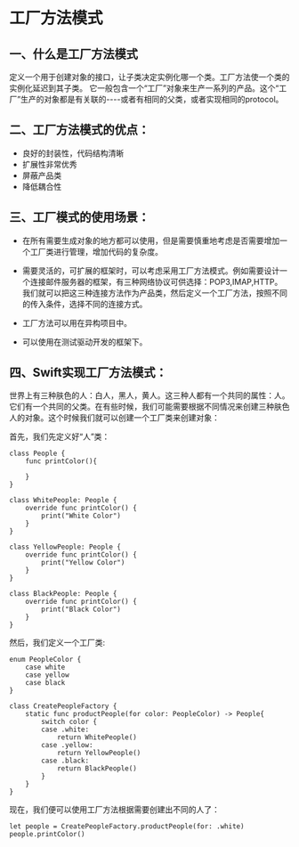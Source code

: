 # 工厂方法模式

## 一、什么是工厂方法模式

定义一个用于创建对象的接口，让子类决定实例化哪一个类。工厂方法使一个类的实例化延迟到其子类。
它一般包含一个“工厂”对象来生产一系列的产品。这个“工厂”生产的对象都是有关联的----或者有相同的父类，或者实现相同的protocol。

## 二、工厂方法模式的优点：
+ 良好的封装性，代码结构清晰
+ 扩展性非常优秀
+ 屏蔽产品类
+ 降低耦合性

## 三、工厂模式的使用场景：
+ 在所有需要生成对象的地方都可以使用，但是需要慎重地考虑是否需要增加一个工厂类进行管理，增加代码的复杂度。

+ 需要灵活的，可扩展的框架时，可以考虑采用工厂方法模式。例如需要设计一个连接邮件服务器的框架，有三种网络协议可供选择：POP3,IMAP,HTTP。我们就可以把这三种连接方法作为产品类，然后定义一个工厂方法，按照不同的传入条件，选择不同的连接方式。

+ 工厂方法可以用在异构项目中。

+ 可以使用在测试驱动开发的框架下。

## 四、Swift实现工厂方法模式：
世界上有三种肤色的人：白人，黑人，黄人。这三种人都有一个共同的属性：人。它们有一个共同的父类。在有些时候，我们可能需要根据不同情况来创建三种肤色人的对象。这个时候我们就可以创建一个工厂类来创建对象：

首先，我们先定义好“人”类：

~~~
class People {
    func printColor(){
        
    }
}

class WhitePeople: People {
    override func printColor() {
        print("White Color")
    }
}

class YellowPeople: People {
    override func printColor() {
        print("Yellow Color")
    }
}

class BlackPeople: People {
    override func printColor() {
        print("Black Color")
    }
}
~~~

然后，我们定义一个工厂类:

~~~
enum PeopleColor {
    case white
    case yellow
    case black
}

class CreatePeopleFactory {
    static func productPeople(for color: PeopleColor) -> People{
        switch color {
        case .white:
            return WhitePeople()
        case .yellow:
            return YellowPeople()
        case .black:
            return BlackPeople()
        }
    }
}
~~~

现在，我们便可以使用工厂方法根据需要创建出不同的人了：

~~~
let people = CreatePeopleFactory.productPeople(for: .white)
people.printColor()
~~~